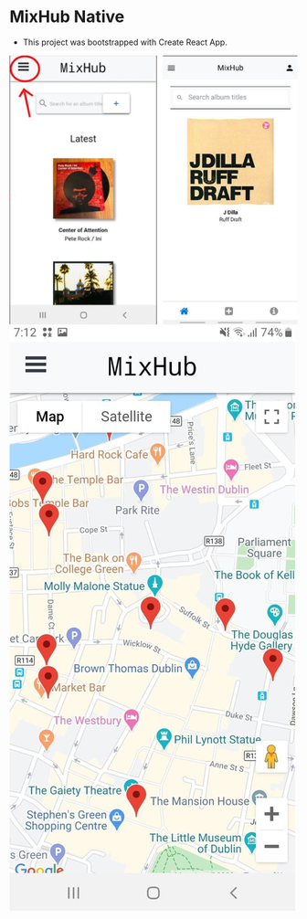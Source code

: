 # MixHub Native

- This project was bootstrapped with Create React App.

![](images/5.png) ![](images/10.png)
